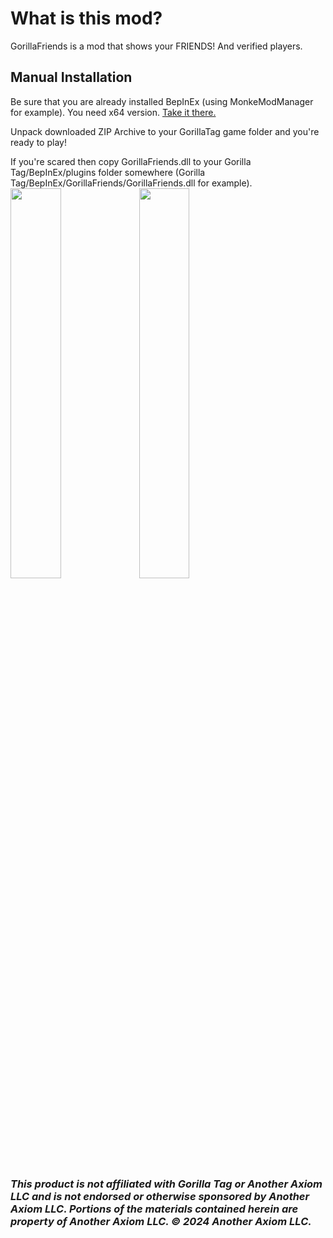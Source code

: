 # What is this mod?
GorillaFriends is a mod that shows your FRIENDS! And verified players.

## Manual Installation
Be sure that you are already installed BepInEx (using MonkeModManager for example). You need x64 version. [Take it there.](https://github.com/BepInEx/BepInEx/releases)

Unpack downloaded ZIP Archive to your GorillaTag game folder and you're ready to play!

If you're scared then copy GorillaFriends.dll to your Gorilla Tag/BepInEx/plugins folder somewhere (Gorilla Tag/BepInEx/GorillaFriends/GorillaFriends.dll for example).<br>
<img src="https://user-images.githubusercontent.com/8864329/124773350-8f02e080-df45-11eb-8a83-ab9589833881.jpg" width=40% height=40%>
<img src="https://user-images.githubusercontent.com/8864329/124773366-92966780-df45-11eb-97be-7c0822ecd269.jpg" width=40% height=40%>

### <i>This product is not affiliated with Gorilla Tag or Another Axiom LLC and is not endorsed or otherwise sponsored by Another Axiom LLC. Portions of the materials contained herein are property of Another Axiom LLC. © 2024 Another Axiom LLC.</i>
